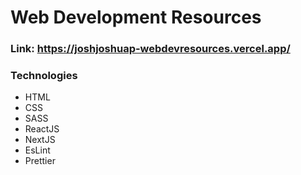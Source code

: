 # Web Development Resources
### Link: <a href="https://joshjoshuap-webdevresources.vercel.app/"> https://joshjoshuap-webdevresources.vercel.app/ </a>

### Technologies
- HTML
- CSS
- SASS
- ReactJS
- NextJS
- EsLint
- Prettier

